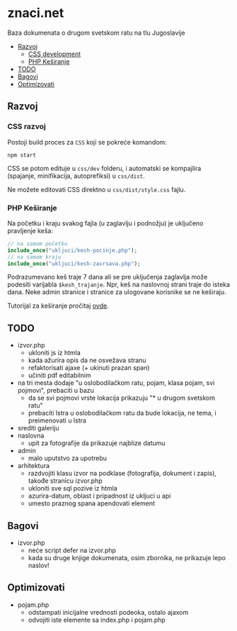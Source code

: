 # znaci.net

Baza dokumenata o drugom svetskom ratu na tlu Jugoslavije

- [Razvoj](#razvoj)
  - [CSS development](#css-development)
  - [PHP Keširanje](#php-ke%C5%A1iranje)
- [TODO](#todo)
- [Bagovi](#bagovi)
- [Optimizovati](#optimizovati)

## Razvoj

### CSS razvoj

Postoji build proces za `CSS` koji se pokreće komandom:
```
npm start
```

CSS se potom edituje u `css/dev` folderu, i automatski se kompajlira (spajanje, minifikacija, autoprefiksi) u `css/dist`.

Ne možete editovati CSS direktno u `css/dist/style.css` fajlu.

### PHP Keširanje

Na početku i kraju svakog fajla (u zaglavlju i podnožju) je uključeno pravljenje keša:

```php
// na samom početku
include_once("ukljuci/kesh-pocinje.php");
// na samom kraju
include_once("ukljuci/kesh-zavrsava.php");
```

Podrazumevano keš traje 7 dana ali se pre uključenja zaglavlja može podesiti varijabla `$kesh_trajanje`. Npr, keš na naslovnoj strani traje do isteka dana. Neke admin stranice i stranice za ulogovane korisnike se ne keširaju.

Tutorijal za keširanje pročitaj [ovde](https://www.sanwebe.com/2013/09/php-cache-dynamic-pages-speed-up-load-times).

## TODO
* izvor.php
  * ukloniti js iz htmla
  * kada ažurira opis da ne osvežava stranu
  * refaktorisati ajaxe (+ ukinuti prazan span)
  * učiniti pdf editabilnim
* na tri mesta dodaje "u oslobodilačkom ratu, pojam, klasa pojam, svi pojmovi", prebaciti u bazu
  * da se svi pojmovi vrste lokacija prikazuju "* u drugom svetskom ratu"
  * prebaciti Istra u oslobodilačkom ratu da bude lokacija, ne tema, i preimenovati u Istra
* srediti galeriju
* naslovna
  * upit za fotografije da prikazuje najblize datumu
* admin
  * malo uputstvo za upotrebu
* arhitektura
  * razdvojiti klasu izvor na podklase (fotografija, dokument i zapis), takođe stranicu izvor.php
  * ukloniti sve sql pozive iz htmla
  * azurira-datum, oblast i pripadnost iz ukljuci u api
  * umesto praznog spana apendovati element

## Bagovi
* izvor.php
  * neće script defer na izvor.php
  * kada su druge knjige dokumenata, osim zbornika, ne prikazuje lepo naslov!

## Optimizovati

* pojam.php
  * odstampati inicijalne vrednosti podeoka, ostalo ajaxom
  * odvojiti iste elemente sa index.php i pojam.php
